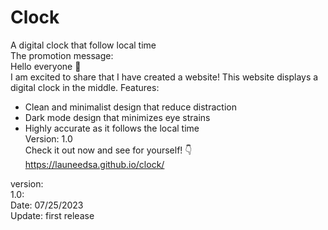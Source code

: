# Clock
A digital clock that follow local time <br />
The promotion message: <br />
Hello everyone 👋 <br />
I am excited to share that I have created a website! 
This website displays a digital clock in the middle.
Features:
- Clean and minimalist design that reduce distraction
- Dark mode design that minimizes eye strains
- Highly accurate as it follows the local time <br />
Version: 1.0 <br />
Check it out now and see for yourself! 👇 <br />
https://launeedsa.github.io/clock/

version: <br />
1.0: <br />
Date: 07/25/2023 <br />
Update: first release <br />

